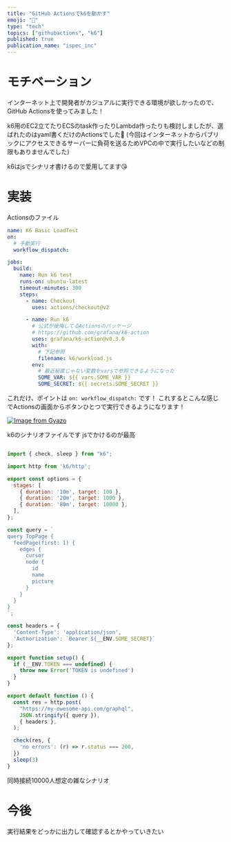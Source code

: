 ```yaml
---
title: "GitHub Actionsでk6を動かす"
emoji: "💩"
type: "tech"
topics: ["githubactions", "k6"]
published: true
publication_name: "ispec_inc"
---
```


# モチベーション
インターネット上で開発者がカジュアルに実行できる環境が欲しかったので、GitHub Actionsを使ってみました！

k6用のEC2立てたりECSのtask作ったりLambda作ったりも検討しましたが、選ばれたのはyaml書くだけのActionsでした🍵
(今回はインターネットからパブリックにアクセスできるサーバーに負荷を送るためVPCの中で実行したいなどの制限もありませんでした)

k6はjsでシナリオ書けるので愛用してます😘

# 実装

Actionsのファイル

```yaml:k6-basic-loadtest.yaml
name: K6 Basic LoadTest
on:
  # 手動実行
  workflow_dispatch:

jobs:
  build:
    name: Run k6 test
    runs-on: ubuntu-latest
    timeout-minutes: 300
    steps:
      - name: Checkout
        uses: actions/checkout@v2

      - name: Run k6
        # 公式が後悔してるActionsのパッケージ
        # https://github.com/grafana/k6-action
        uses: grafana/k6-action@v0.3.0
        with:
          # 下記参照
          filename: k6/workload.js
        env:
          # 最近秘匿じゃない変数をvarsで参照できるようになった
          SOME_VAR: ${{ vars.SOME_VAR }}
          SOME_SECRET: ${{ secrets.SOME_SECRET }}
```

これだけ、ポイントは `on: workflow_dispatch:` です！
これするとこんな感じでActionsの画面からボタンひとつで実行できるようになります！

[![Image from Gyazo](https://i.gyazo.com/015d1929c807225bfad28bb0a72567f2.png)](https://gyazo.com/015d1929c807225bfad28bb0a72567f2)



k6のシナリオファイルです
jsでかけるのが最高

```js:k6/workload.js

import { check, sleep } from "k6";

import http from 'k6/http';

export const options = {
  stages: [
    { duration: '10m', target: 100 },
    { duration: '20m', target: 1000 },
    { duration: '80m', target: 10000 },
  ],
};

const query = `
query TopPage {
  feedPage(first: 1) {
    edges {
      cursor
      node {
        id
        name
        picture
      }
    }
  }
}
`;

const headers = {
  'Content-Type': 'application/json',
  'Authorization': `Bearer ${__ENV.SOME_SECRET}`
};

export function setup() {
  if (__ENV.TOKEN === undefined) {
    throw new Error('TOKEN is undefined')
  }
}

export default function () {
  const res = http.post(
    "https://my-owesome-api.com/graphql",
    JSON.stringify({ query }),
    { headers },
  );

  check(res, {
    'no errors': (r) => r.status === 200,
  })
  sleep(3)
}
```

同時接続10000人想定の雑なシナリオ


# 今後
実行結果をどっかに出力して確認するとかやっていきたい
